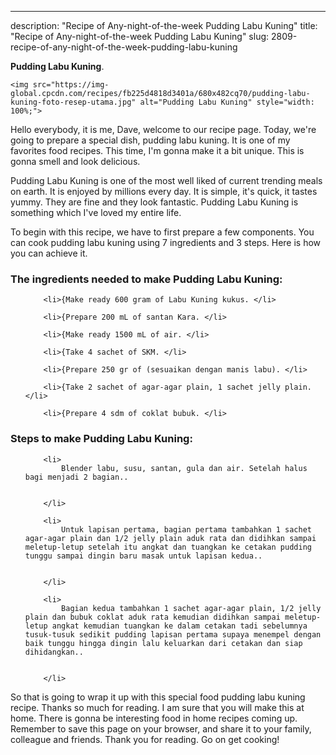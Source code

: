 ---
description: "Recipe of Any-night-of-the-week Pudding Labu Kuning"
title: "Recipe of Any-night-of-the-week Pudding Labu Kuning"
slug: 2809-recipe-of-any-night-of-the-week-pudding-labu-kuning

<p>
	<strong>Pudding Labu Kuning</strong>. 
	
</p>
<p>
	
	<img src="https://img-global.cpcdn.com/recipes/fb225d4818d3401a/680x482cq70/pudding-labu-kuning-foto-resep-utama.jpg" alt="Pudding Labu Kuning" style="width: 100%;">
	
	
</p>
<p>
	Hello everybody, it is me, Dave, welcome to our recipe page. Today, we're going to prepare a special dish, pudding labu kuning. It is one of my favorites food recipes. This time, I'm gonna make it a bit unique. This is gonna smell and look delicious.
</p>
	
<p>
	
</p>
<p>
	Pudding Labu Kuning is one of the most well liked of current trending meals on earth. It is enjoyed by millions every day. It is simple, it's quick, it tastes yummy. They are fine and they look fantastic. Pudding Labu Kuning is something which I've loved my entire life.
</p>

<p>
To begin with this recipe, we have to first prepare a few components. You can cook pudding labu kuning using 7 ingredients and 3 steps. Here is how you can achieve it.
</p>

<h3>The ingredients needed to make Pudding Labu Kuning:</h3>

<ol>
	
		<li>{Make ready 600 gram of Labu Kuning kukus. </li>
	
		<li>{Prepare 200 mL of santan Kara. </li>
	
		<li>{Make ready 1500 mL of air. </li>
	
		<li>{Take 4 sachet of SKM. </li>
	
		<li>{Prepare 250 gr of (sesuaikan dengan manis labu). </li>
	
		<li>{Take 2 sachet of agar-agar plain, 1 sachet jelly plain. </li>
	
		<li>{Prepare 4 sdm of coklat bubuk. </li>
	
</ol>
<p>
	
</p>

<h3>Steps to make Pudding Labu Kuning:</h3>

<ol>
	
		<li>
			Blender labu, susu, santan, gula dan air. Setelah halus bagi menjadi 2 bagian..
			
			
		</li>
	
		<li>
			Untuk lapisan pertama, bagian pertama tambahkan 1 sachet agar-agar plain dan 1/2 jelly plain aduk rata dan didihkan sampai meletup-letup setelah itu angkat dan tuangkan ke cetakan pudding tunggu sampai dingin baru masak untuk lapisan kedua..
			
			
		</li>
	
		<li>
			Bagian kedua tambahkan 1 sachet agar-agar plain, 1/2 jelly plain dan bubuk coklat aduk rata kemudian didihkan sampai meletup-letup angkat kemudian tuangkan ke dalam cetakan tadi sebelumnya tusuk-tusuk sedikit pudding lapisan pertama supaya menempel dengan baik tunggu hingga dingin lalu keluarkan dari cetakan dan siap dihidangkan..
			
			
		</li>
	
</ol>

<p>
	
</p>

<p>
	So that is going to wrap it up with this special food pudding labu kuning recipe. Thanks so much for reading. I am sure that you will make this at home. There is gonna be interesting food in home recipes coming up. Remember to save this page on your browser, and share it to your family, colleague and friends. Thank you for reading. Go on get cooking!
</p>
